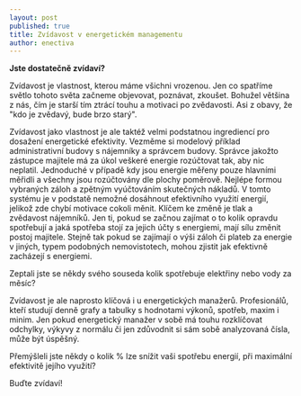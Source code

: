 ```yaml
---
layout: post
published: true
title: Zvídavost v energetickém managementu
author: enectiva
---
```


**Jste dostatečně zvídaví?**

Zvídavost je vlastnost, kterou máme všichni vrozenou. Jen co spatříme světlo tohoto světa začneme objevovat, poznávat, zkoušet. Bohužel většina z nás, čím je starší tím ztrácí touhu a motivaci po zvědavosti. Asi z obavy, že "kdo je zvědavý, bude brzo starý".

Zvídavost jako vlastnost je ale taktéž velmi podstatnou ingrediencí pro dosažení energetické efektivity. Vezměme si modelový příklad administrativní budovy s nájemníky a správcem budovy. Správce jakožto zástupce majitele má za úkol veškeré energie rozúčtovat tak, aby nic neplatil. Jednoduché v případě kdy jsou energie měřeny pouze hlavními měřidli a všechny jsou rozúčtovány dle plochy poměrově. Nejlépe formou vybraných záloh a zpětným vyúčtováním skutečných nákladů. V tomto systému je v podstatě nemožné dosáhnout efektivního využití energií, jelikož zde chybí motivace cokoli měnit. Klíčem ke změně je tlak a zvědavost nájemníků. Jen ti, pokud se začnou zajímat o to kolik opravdu spotřebují a jaká spotřeba stojí za jejich účty s energiemi, mají sílu změnit postoj majitele. Stejně tak pokud se zajímají o výši záloh či plateb za energie v jiných, typem podobných nemovistotech, mohou zjistit jak efektivně zacházejí s energiemi.

Zeptali jste se někdy svého souseda kolik spotřebuje elektřiny nebo vody za měsíc?

Zvídavost je ale naprosto klíčová i u energetických manažerů. Profesionálů, kteří studují denně grafy a tabulky s hodnotami výkonů, spotřeb, maxim i minim. Jen pokud energetický manažer v sobě má touhu rozklíčovat odchylky, výkyvy z normálu či jen zdůvodnit si sám sobě analyzovaná čísla, může být úspěšný. 

Přemýšleli jste někdy o kolik % lze snížit vaši spotřebu energií, při maximální efektivitě jejího využití?

Buďte zvídaví!